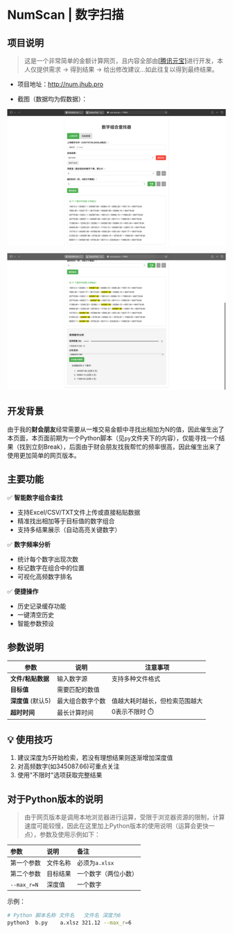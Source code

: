 # NumScan | 数字扫描

## 项目说明

> 这是一个非常简单的金额计算网页，且内容全部由[[腾讯元宝]](https://yuanbao.tencent.com)进行开发，本人仅提供需求 → 得到结果 → 给出修改建议...如此往复以得到最终结果。

- 项目地址：http://num.jhub.pro

- 截图（数据均为假数据）：


![IMG1](README/img1.png)

![IMG2](README/img2.png)


## 开发背景
由于我的**财会朋友**经常需要从一堆交易金额中寻找出相加为N的值，因此催生出了本页面，本页面前期为一个Python脚本（见`py`文件夹下的内容），仅能寻找一个结果（找到立刻Break），后面由于财会朋友找我帮忙的频率很高，因此催生出来了使用更加简单的网页版本。

## 主要功能
✅ **智能数字组合查找**  
- 支持Excel/CSV/TXT文件上传或直接粘贴数据
- 精准找出相加等于目标值的数字组合
- 支持多结果展示（自动高亮关键数字）

✅ **数字频率分析**  
- 统计每个数字出现次数
- 标记数字在组合中的位置
- 可视化高频数字排名

✅ **便捷操作**  
- 历史记录缓存功能
- 一键清空历史
- 智能参数预设

## 参数说明

| 参数 | 说明 | 注意事项 |
|------|------|----------|
| **文件/粘贴数据** | 输入数字源 | 支持多种文件格式 |
| **目标值** | 需要匹配的数值 | |
| **深度值** (默认5) | 最大组合数字个数 | 值越大耗时越长，但检索范围越大 |
| **超时时间** | 最长计算时间 | 0表示不限时 ⏱️ |

## 💡 使用技巧
1. 建议深度为5开始检索，若没有理想结果则逐渐增加深度值
2. 对高频数字(如345087.66)可重点关注
3. 使用"不限时"选项获取完整结果


## 对于Python版本的说明

> 由于网页版本是调用本地浏览器进行运算，受限于浏览器资源的限制，计算速度可能较慢，因此在这里加上Python版本的使用说明（运算会更快一点），参数及使用示例如下：

|参数|说明|备注|
|:--|:--|:--|
|第一个参数|文件名称|必须为`a.xlsx`|
|第二个参数|目标结果|一个数字（两位小数）|
|`--max_r=N`|深度值|一个数字|


示例：

```bash
# Python 脚本名称 文件名   文件名 深度为6
python3  b.py    a.xlsz 321.12 --max_r=6
```

